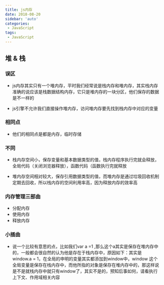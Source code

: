 ```yaml
---
title: js内存
date: 2018-08-20
sidebar: 'auto'
categories:
 - JavaScript
tags:
 - JavaScript
---
```


##  堆 & 栈

### 误区

- js内存其实只有一个堆内存，平时我们经常说是栈内存和堆内存，其实栈内存准确的说应该是栈数据结构内存，它只是堆内存的一块分区，他们保存的数据是不一样的

- js引擎不允许我们直接操作堆内存，访问堆内存要先找到栈内存中对应的变量

### 相同点

- 他们的相同点是都是内存，临时存储

### 不同

- 栈内存空间小，保存变量和基本数据类型的值，栈内存程序执行完就会释放，全局代码（关闭浏览器释放），函数代码（函数执行完就释放

- 堆内存空间相对较大，保存引用数据类型的值，而堆内存是通过垃圾回收机制定期去回收，所以栈内存的空间利用率高，因为释放内存的效率高

### 内存管理三部曲

- 分配内存
- 使用内存
- 释放内存

### 小插曲

- 说一个比较有意思的点，比如我们var a =1 ,那么这个a其实是保存在堆内存中的，一般都会很自然的认为他是存在于栈内存中，原因如下：其实是window.a = 1，在全局的申明的变量其实都添加到window中，window 这个全局变量是保存在栈内存中，而他所指的对象是保存在堆内存中的，那这样说是不是就栈内存中就只有window了，其实不是的，预知后事如何，请看执行上下文、作用域相关内容


